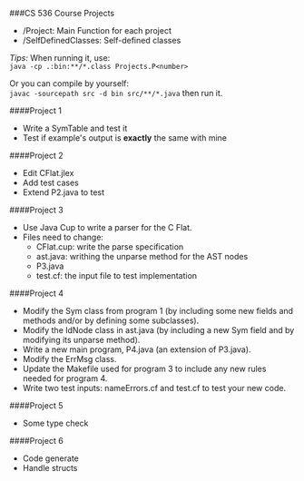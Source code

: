 ###CS 536 Course Projects
* /Project: Main Function for each project
* /SelfDefinedClasses: Self-defined classes

*Tips:*
When running it, use: <br/>
`java -cp .:bin:**/*.class Projects.P<number>`<br/>

Or you can compile by yourself: <br/>
`javac -sourcepath src -d bin src/**/*.java` then run it.

####Project 1
* Write a SymTable and test it
* Test if example's output is **exactly** the same with mine

####Project 2
* Edit CFlat.jlex
* Add test cases
* Extend P2.java to test

####Project 3
* Use Java Cup to write a parser for the C Flat. 
* Files need to change:
  * CFlat.cup: write the parse specification
  * ast.java: writhing the unparse method for the AST nodes
  * P3.java
  * test.cf: the input file to test implementation

####Project 4
* Modify the Sym class from program 1 (by including some new fields and methods and/or by defining some subclasses).
* Modify the IdNode class in ast.java (by including a new Sym field and by modifying its unparse method).
* Write a new main program, P4.java (an extension of P3.java).
* Modify the ErrMsg class.
* Update the Makefile used for program 3 to include any new rules needed for program 4.
* Write two test inputs: nameErrors.cf and test.cf to test your new code.

####Project 5
* Some type check

####Project 6
* Code generate
* Handle structs